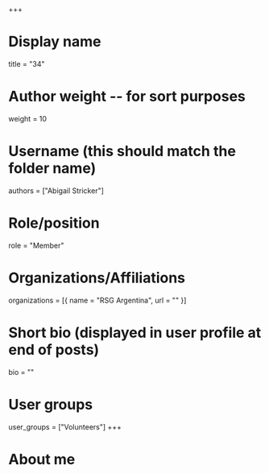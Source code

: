 +++
# Display name
title = "34"

# Author weight -- for sort purposes
weight = 10

# Username (this should match the folder name)
authors = ["Abigail Stricker"]

# Role/position
role = "Member"

# Organizations/Affiliations
organizations = [{ name = "RSG Argentina", url = "" }]

# Short bio (displayed in user profile at end of posts)
bio = ""

# User groups
user_groups = ["Volunteers"]
+++

# About me
